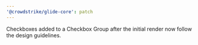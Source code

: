 ```yaml
---
'@crowdstrike/glide-core': patch
---
```


Checkboxes added to a Checkbox Group after the initial render now follow the design guidelines.
